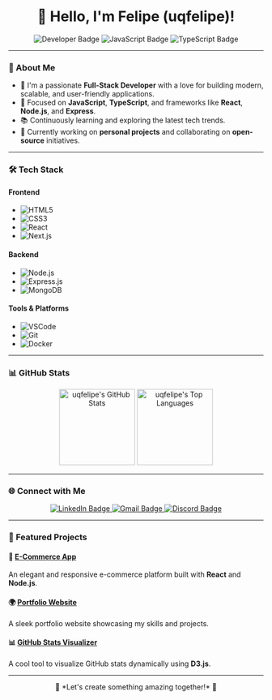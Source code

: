<h1 align="center">👋 Hello, I'm Felipe (uqfelipe)!</h1>

<p align="center">
  <img src="https://img.shields.io/badge/Developer-FullStack-blue?style=for-the-badge&logo=github" alt="Developer Badge" />
  <img src="https://img.shields.io/badge/-JavaScript-F7DF1E?style=for-the-badge&logo=javascript&logoColor=black" alt="JavaScript Badge" />
  <img src="https://img.shields.io/badge/-TypeScript-3178C6?style=for-the-badge&logo=typescript&logoColor=white" alt="TypeScript Badge" />
</p>

---

### 🚀 About Me
- 🌟 I'm a passionate **Full-Stack Developer** with a love for building modern, scalable, and user-friendly applications.
- 🎯 Focused on **JavaScript**, **TypeScript**, and frameworks like **React**, **Node.js**, and **Express**.
- 📚 Continuously learning and exploring the latest tech trends.
- 💼 Currently working on **personal projects** and collaborating on **open-source** initiatives.

---

### 🛠️ Tech Stack

#### Frontend
- ![HTML5](https://img.shields.io/badge/-HTML5-E34F26?style=for-the-badge&logo=html5&logoColor=white)
- ![CSS3](https://img.shields.io/badge/-CSS3-1572B6?style=for-the-badge&logo=css3&logoColor=white)
- ![React](https://img.shields.io/badge/-React-61DAFB?style=for-the-badge&logo=react&logoColor=black)
- ![Next.js](https://img.shields.io/badge/-Next.js-000?style=for-the-badge&logo=nextdotjs&logoColor=white)

#### Backend
- ![Node.js](https://img.shields.io/badge/-Node.js-339933?style=for-the-badge&logo=nodedotjs&logoColor=white)
- ![Express.js](https://img.shields.io/badge/-Express-000000?style=for-the-badge&logo=express&logoColor=white)
- ![MongoDB](https://img.shields.io/badge/-MongoDB-47A248?style=for-the-badge&logo=mongodb&logoColor=white)

#### Tools & Platforms
- ![VSCode](https://img.shields.io/badge/-VSCode-007ACC?style=for-the-badge&logo=visualstudiocode&logoColor=white)
- ![Git](https://img.shields.io/badge/-Git-F05032?style=for-the-badge&logo=git&logoColor=white)
- ![Docker](https://img.shields.io/badge/-Docker-2496ED?style=for-the-badge&logo=docker&logoColor=white)

---

### 📊 GitHub Stats
<p align="center">
  <img src="https://github-readme-stats.vercel.app/api?username=uqfelipe&show_icons=true&theme=radical&hide=stars" alt="uqfelipe's GitHub Stats" height="150" />
  <img src="https://github-readme-stats.vercel.app/api/top-langs/?username=uqfelipe&layout=compact&theme=radical" alt="uqfelipe's Top Languages" height="150" />
</p>

---

### 🌐 Connect with Me
<p align="center">
  <a href="https://www.linkedin.com/in/seu-perfil" target="_blank">
    <img src="https://img.shields.io/badge/-LinkedIn-0A66C2?style=for-the-badge&logo=linkedin&logoColor=white" alt="LinkedIn Badge" />
  </a>
  <a href="mailto:seuemail@gmail.com">
    <img src="https://img.shields.io/badge/-Gmail-D14836?style=for-the-badge&logo=gmail&logoColor=white" alt="Gmail Badge" />
  </a>
  <a href="https://discord.com/users/seu-discord" target="_blank">
    <img src="https://img.shields.io/badge/-Discord-5865F2?style=for-the-badge&logo=discord&logoColor=white" alt="Discord Badge" />
  </a>
</p>

---

### 🌟 Featured Projects
#### 🛒 [E-Commerce App](https://github.com/uqfelipe/e-commerce-app)
An elegant and responsive e-commerce platform built with **React** and **Node.js**.

#### 🌍 [Portfolio Website](https://uqfelipe.dev)
A sleek portfolio website showcasing my skills and projects.

#### 📊 [GitHub Stats Visualizer](https://github.com/uqfelipe/github-stats)
A cool tool to visualize GitHub stats dynamically using **D3.js**.

---

<p align="center">
  🚀 *Let's create something amazing together!* 🚀
</p>

